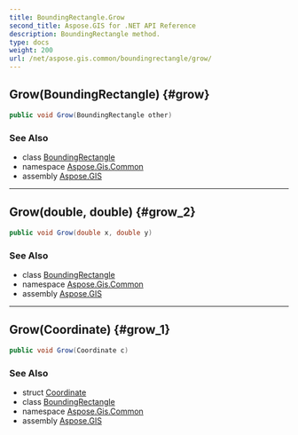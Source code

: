 ```yaml
---
title: BoundingRectangle.Grow
second_title: Aspose.GIS for .NET API Reference
description: BoundingRectangle method. 
type: docs
weight: 200
url: /net/aspose.gis.common/boundingrectangle/grow/
---
```

## Grow(BoundingRectangle) {#grow}

```csharp
public void Grow(BoundingRectangle other)
```

### See Also

* class [BoundingRectangle](../)
* namespace [Aspose.Gis.Common](../../boundingrectangle/)
* assembly [Aspose.GIS](../../../)

---

## Grow(double, double) {#grow_2}

```csharp
public void Grow(double x, double y)
```

### See Also

* class [BoundingRectangle](../)
* namespace [Aspose.Gis.Common](../../boundingrectangle/)
* assembly [Aspose.GIS](../../../)

---

## Grow(Coordinate) {#grow_1}

```csharp
public void Grow(Coordinate c)
```

### See Also

* struct [Coordinate](../../coordinate/)
* class [BoundingRectangle](../)
* namespace [Aspose.Gis.Common](../../boundingrectangle/)
* assembly [Aspose.GIS](../../../)


